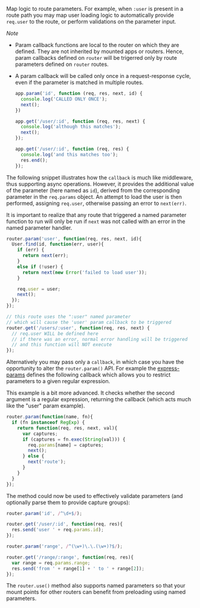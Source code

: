 Map logic to route parameters. For example, when `:user` is present in a route path you may map user loading logic to automatically provide `req.user` to the route, or perform validations on the parameter input.
  
*Note*

  * Param callback functions are local to the router on which they are defined. They are not inherited by mounted apps or routers. Hence, param callbacks defined on `router` will be trigerred only by route parameters defined on `router` routes.

  * A param callback will be called only once in a request-response cycle, even if the parameter is matched in multiple routes.

    ```js
    app.param('id', function (req, res, next, id) {
      console.log('CALLED ONLY ONCE');
      next();
    })

    app.get('/user/:id', function (req, res, next) {
      console.log('although this matches');
      next();
    });

    app.get('/user/:id', function (req, res) {
      console.log('and this matches too');
      res.end();
    });
    ```
The following snippet illustrates how the `callback` is much like middleware, thus supporting async operations. However, it provides the additional value of the parameter (here named as `id`), derived from the corresponding parameter in the `req.params` object. An attempt to load the user is then performed, assigning `req.user`, otherwise passing an error to `next(err)`.

It is important to realize that any route that triggered a named parameter function to run will only be run if `next` was not called with an error in the named parameter handler.

```js
router.param('user', function(req, res, next, id){
  User.find(id, function(err, user){
    if (err) {
      return next(err);
    }
    else if (!user) {
      return next(new Error('failed to load user'));
    }

    req.user = user;
    next();
  });
});

// this route uses the ":user" named parameter
// which will cause the 'user' param callback to be triggered
router.get('/users/:user', function(req, res, next) {
  // req.user WILL be defined here
  // if there was an error, normal error handling will be triggered
  // and this function will NOT execute
});
```

Alternatively you may pass only a `callback`, in which case you have the opportunity to alter the `router.param()` API. For example the [express-params](http://github.com/expressjs/express-params) defines the following callback which allows you to restrict parameters to a given regular expression.

This example is a bit more advanced. It checks whether the second argument is a regular expression, returning the callback (which acts much like the "user" param example).

```js
router.param(function(name, fn){
  if (fn instanceof RegExp) {
    return function(req, res, next, val){
      var captures;
      if (captures = fn.exec(String(val))) {
        req.params[name] = captures;
        next();
      } else {
        next('route');
      }
    }
  }
});
```

The method could now be used to effectively validate parameters (and optionally parse them to provide capture groups):

```js
router.param('id', /^\d+$/);

router.get('/user/:id', function(req, res){
  res.send('user ' + req.params.id);
});

router.param('range', /^(\w+)\.\.(\w+)?$/);

router.get('/range/:range', function(req, res){
  var range = req.params.range;
  res.send('from ' + range[1] + ' to ' + range[2]);
});
```

The `router.use()` method also supports named parameters so that your mount points for other routers can benefit from preloading using named parameters.
